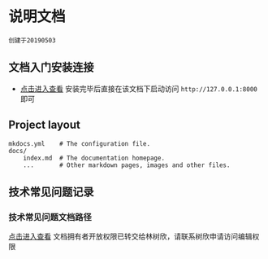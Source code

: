 # 说明文档

	创建于20190503

## 文档入门安装连接

* <a href="https://www.mkdocs.org/#mkdocs" target="_blank">点击进入查看</a> 安装完毕后直接在该文档下启动访问 `http://127.0.0.1:8000` 即可

## Project layout

    mkdocs.yml    # The configuration file.
    docs/
        index.md  # The documentation homepage.
        ...       # Other markdown pages, images and other files.

## 技术常见问题记录

### 技术常见问题文档路径
<a href="https://docs.qq.com/sheet/BwiVf62jmaig0HGeGG3bJp3D0Pm2HP2TYqDq0IQmKC2Cjyb92nNh4I3x6Wll2v7wrf25PJVN2?opendocxfrom=admin&subDomain=1647258251&localPadId=p5b3c451e1bdd74af940407ce00aaa6e0&id=BwiVf62jmaig0HGeGG3bJp3D0Pm2HP2TYqDq0IQmKC2Cjyb92nNh4I3x6Wll2v7wrf25PJVN2&coord=A1%24A1%240%240%240%240&tab=BB08J2" target="_blank">点击进入查看</a>
文档拥有者开放权限已转交给林树欣，请联系树欣申请访问编辑权限